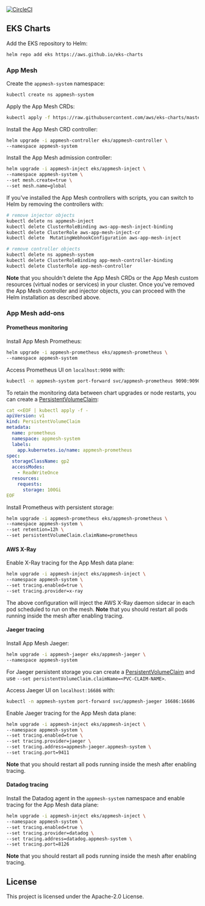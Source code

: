 [![CircleCI](https://circleci.com/gh/aws/eks-charts.svg?style=svg)](https://circleci.com/gh/aws/eks-charts)

## EKS Charts

Add the EKS repository to Helm:

```sh
helm repo add eks https://aws.github.io/eks-charts
```

### App Mesh

Create the `appmesh-system` namespace:

```sh
kubectl create ns appmesh-system
```

Apply the App Mesh CRDs:

```sh
kubectl apply -f https://raw.githubusercontent.com/aws/eks-charts/master/stable/appmesh-controller/crds/crds.yaml
```

Install the App Mesh CRD controller:

```sh
helm upgrade -i appmesh-controller eks/appmesh-controller \
--namespace appmesh-system
```

Install the App Mesh admission controller:

```sh
helm upgrade -i appmesh-inject eks/appmesh-inject \
--namespace appmesh-system \
--set mesh.create=true \
--set mesh.name=global
```

If you've installed the App Mesh controllers with scripts, you can switch to Helm by
removing the controllers with:
```sh
# remove injector objects
kubectl delete ns appmesh-inject
kubectl delete ClusterRoleBinding aws-app-mesh-inject-binding
kubectl delete ClusterRole aws-app-mesh-inject-cr
kubectl delete  MutatingWebhookConfiguration aws-app-mesh-inject

# remove controller objects
kubectl delete ns appmesh-system
kubectl delete ClusterRoleBinding app-mesh-controller-binding
kubectl delete ClusterRole app-mesh-controller
```

**Note** that you shouldn't delete the App Mesh CRDs or the App Mesh custom resources
(virtual nodes or services) in your cluster.
Once you've removed the App Mesh controller and injector objects,
you can proceed with the Helm installation as described above.

### App Mesh add-ons

#### Prometheus monitoring

Install App Mesh Prometheus:

```sh
helm upgrade -i appmesh-prometheus eks/appmesh-prometheus \
--namespace appmesh-system
```

Access Prometheus UI on `localhost:9090` with:

```sh
kubectl -n appmesh-system port-forward svc/appmesh-prometheus 9090:9090
```

To retain the monitoring data between chart upgrades or node restarts, you can create a 
[PersistentVolumeClaim](https://kubernetes.io/docs/concepts/storage/persistent-volumes/#persistentvolumeclaims):

```yaml
cat <<EOF | kubectl apply -f -
apiVersion: v1
kind: PersistentVolumeClaim
metadata:
  name: prometheus
  namespace: appmesh-system
  labels:
    app.kubernetes.io/name: appmesh-prometheus
spec:
  storageClassName: gp2
  accessModes:
    - ReadWriteOnce
  resources:
    requests:
      storage: 100Gi
EOF
```

Install Prometheus with persistent storage:

```sh
helm upgrade -i appmesh-prometheus eks/appmesh-prometheus \
--namespace appmesh-system \
--set retention=12h \
--set persistentVolumeClaim.claimName=prometheus
```

#### AWS X-Ray 

Enable X-Ray tracing for the App Mesh data plane:

```sh
helm upgrade -i appmesh-inject eks/appmesh-inject \
--namespace appmesh-system \
--set tracing.enabled=true \
--set tracing.provider=x-ray
```

The above configuration will inject the AWS X-Ray daemon sidecar in each pod scheduled to run on the mesh.
**Note** that you should restart all pods running inside the mesh after enabling tracing.

#### Jaeger tracing

Install App Mesh Jaeger:

```sh
helm upgrade -i appmesh-jaeger eks/appmesh-jaeger \
--namespace appmesh-system
```

For Jaeger persistent storage you can create a [PersistentVolumeClaim](https://kubernetes.io/docs/concepts/storage/persistent-volumes/#persistentvolumeclaims)
and use `--set persistentVolumeClaim.claimName=<PVC-CLAIM-NAME>`.

Access Jaeger UI on `localhost:16686` with:

```sh
kubectl -n appmesh-system port-forward svc/appmesh-jaeger 16686:16686
```

Enable Jaeger tracing for the App Mesh data plane:

```sh
helm upgrade -i appmesh-inject eks/appmesh-inject \
--namespace appmesh-system \
--set tracing.enabled=true \
--set tracing.provider=jaeger \
--set tracing.address=appmesh-jaeger.appmesh-system \
--set tracing.port=9411
```

**Note** that you should restart all pods running inside the mesh after enabling tracing.

#### Datadog tracing

Install the Datadog agent in the `appmesh-system` namespace and enable tracing for the App Mesh data plane:

```sh
helm upgrade -i appmesh-inject eks/appmesh-inject \
--namespace appmesh-system \
--set tracing.enabled=true \
--set tracing.provider=datadog \
--set tracing.address=datadog.appmesh-system \
--set tracing.port=8126
```

**Note** that you should restart all pods running inside the mesh after enabling tracing.

## License

This project is licensed under the Apache-2.0 License.

